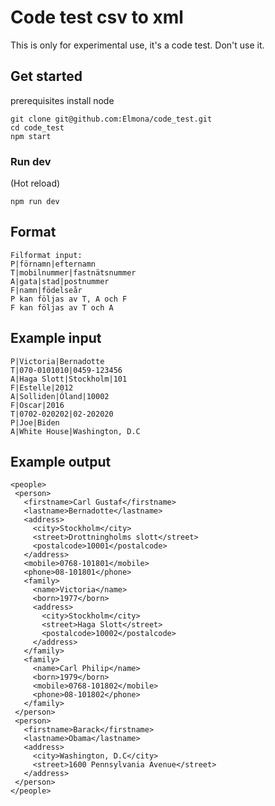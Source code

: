# Code test csv to xml

This is only for experimental use, it's a code test. Don't use it.

## Get started

prerequisites install node

```
git clone git@github.com:Elmona/code_test.git
cd code_test
npm start
```

### Run dev

(Hot reload)

```
npm run dev
```

## Format

```
Filformat input:
P|förnamn|efternamn
T|mobilnummer|fastnätsnummer
A|gata|stad|postnummer
F|namn|födelseår
P kan följas av T, A och F
F kan följas av T och A
```

## Example input

```
P|Victoria|Bernadotte
T|070-0101010|0459-123456
A|Haga Slott|Stockholm|101
F|Estelle|2012
A|Solliden|Öland|10002
F|Oscar|2016
T|0702-020202|02-202020
P|Joe|Biden
A|White House|Washington, D.C
```

## Example output

```
<people>
 <person>
   <firstname>Carl Gustaf</firstname>
   <lastname>Bernadotte</lastname>
   <address>
     <city>Stockholm</city>
     <street>Drottningholms slott</street>
     <postalcode>10001</postalcode>
   </address>
   <mobile>0768-101801</mobile>
   <phone>08-101801</phone>
   <family>
     <name>Victoria</name>
     <born>1977</born>
     <address>
       <city>Stockholm</city>
       <street>Haga Slott</street>
       <postalcode>10002</postalcode>
     </address>
   </family>
   <family>
     <name>Carl Philip</name>
     <born>1979</born>
     <mobile>0768-101802</mobile>
     <phone>08-101802</phone>
   </family>
 </person>
 <person>
   <firstname>Barack</firstname>
   <lastname>Obama</lastname>
   <address>
     <city>Washington, D.C</city>
     <street>1600 Pennsylvania Avenue</street>
   </address>
 </person>
</people>
```
